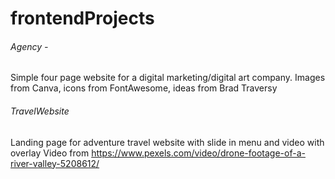 # frontendProjects
###### Agency -
Simple four page website for a digital marketing/digital art company.
Images from Canva, icons from FontAwesome, ideas from Brad Traversy
###### TravelWebsite
Landing page for adventure travel website with slide in menu and video with overlay
Video from https://www.pexels.com/video/drone-footage-of-a-river-valley-5208612/ 
